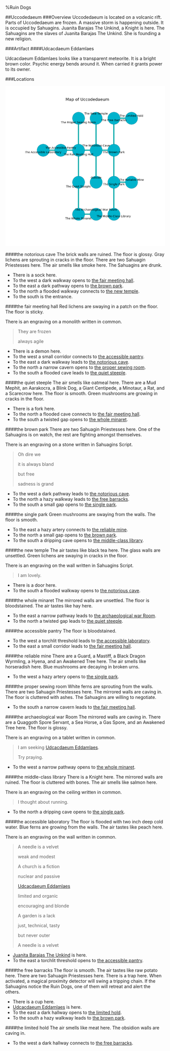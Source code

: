 %Ruin Dogs

##Uccodedaeum
###Overview
Uccodedaeum is located on a volcanic rift. Parts of Uccodedaeum are frozen. A massive storm is happening outside. It is occupied by Sahuagins. <a name="Juanita-Barajas-The-Unkind"></a>Juanita Barajas The Unkind, a Knight is here. The Sahuagins are the slaves of Juanita Barajas The Unkind. She  is founding a new religion. 



###Artifact
####<a name="Udcacdaeum-Eddamlaes"></a>Udcacdaeum Eddamlaes


Udcacdaeum Eddamlaes looks like a transparent meteorite. It is a bright brown color. Psychic energy bends around it. When carried it grants power to its owner. 





###Locations


![](../v2/images/Uccodedaeum.png)

####<a name="the-notorious-cave"></a>the notorious cave
The brick walls are ruined. The floor is glossy. Gray lichens are sprouting in cracks in the floor. There are two Sahuagin Priestesses here. The air smells like smoke here. The Sahuagins are drunk. 



* There is a sock here.
* To the west a dark walkway opens to [the fair meeting hall](#the-fair-meeting-hall).
* To the east a dark pathway opens to [the brown park](#the-brown-park).
* To the north a flooded walkway connects to [the new temple](#the-new-temple).
* To the south is the entrance.


####<a name="the-fair-meeting-hall"></a>the fair meeting hall
Red lichens are swaying in a patch on the floor. The floor is sticky. 

There is an engraving on a monolith written in common. 

> They are frozen
>
> always agile
>


* There is a demon here.
* To the west a small corridor connects to [the accessible pantry](#the-accessible-pantry).
* To the east a dark walkway leads to [the notorious cave](#the-notorious-cave).
* To the north a narrow cavern opens to [the proper sewing room](#the-proper-sewing-room).
* To the south a flooded cave leads to [the quiet steeple](#the-quiet-steeple).


####<a name="the-quiet-steeple"></a>the quiet steeple
The air smells like oatmeal here. There are a Mud Mephit, an Aarakocra, a Blink Dog, a Giant Centipede, a Minotaur, a Rat, and a Scarecrow here. The floor is smooth. Green mushrooms are growing in cracks in the floor. 



* There is a fork here.
* To the north a flooded cave connects to [the fair meeting hall](#the-fair-meeting-hall).
* To the south a twisted gap opens to [the whole minaret](#the-whole-minaret).


####<a name="the-brown-park"></a>the brown park
There are two Sahuagin Priestesses here. One of the Sahuagins is on watch, the rest are fighting amongst themselves. 

There is an engraving on a stone written in Sahuagins Script. 

> Oh dire we
>
> it is always bland
>
> but free
>
> sadness is grand
>


* To the west a dark pathway leads to [the notorious cave](#the-notorious-cave).
* To the north a hazy walkway leads to [the free barracks](#the-free-barracks).
* To the south a small gap opens to [the single park](#the-single-park).


####<a name="the-single-park"></a>the single park
Green mushrooms are swaying from the walls. The floor is smooth. 



* To the east a hazy artery connects to [the reliable mine](#the-reliable-mine).
* To the north a small gap opens to [the brown park](#the-brown-park).
* To the south a dripping cave opens to [the middle-class library](#the-middle-class-library).


####<a name="the-new-temple"></a>the new temple
The air tastes like black tea here. The glass walls are unsettled. Green lichens are swaying in cracks in the floor. 

There is an engraving on the wall written in Sahuagins Script. 

> I am lovely.
>


* There is a door here.
* To the south a flooded walkway opens to [the notorious cave](#the-notorious-cave).


####<a name="the-whole-minaret"></a>the whole minaret
The mirrored walls are unsettled. The floor is bloodstained. The air tastes like hay here. 



* To the east a narrow pathway leads to [the archaeological war Room](#the-archaeological-war-Room).
* To the north a twisted gap leads to [the quiet steeple](#the-quiet-steeple).


####<a name="the-accessible-pantry"></a>the accessible pantry
The floor is bloodstained. 



* To the west a torchlit threshold leads to [the accessible laboratory](#the-accessible-laboratory).
* To the east a small corridor leads to [the fair meeting hall](#the-fair-meeting-hall).


####<a name="the-reliable-mine"></a>the reliable mine
There are a Guard, a Mastiff, a Black Dragon Wyrmling, a Hyena, and an Awakened Tree here. The air smells like horseradish here. Blue mushrooms are decaying in broken urns. 



* To the west a hazy artery opens to [the single park](#the-single-park).


####<a name="the-proper-sewing-room"></a>the proper sewing room
White ferns are sprouting from the walls. There are two Sahuagin Priestesses here. The mirrored walls are caving in. The floor is cluttered with ashes. The Sahuagins are willing to negotiate. 



* To the south a narrow cavern leads to [the fair meeting hall](#the-fair-meeting-hall).


####<a name="the-archaeological-war-Room"></a>the archaeological war Room
The mirrored walls are caving in. There are a Quaggoth Spore Servant, a Sea Horse, a Gas Spore, and an Awakened Tree here. The floor is glossy. 

There is an engraving on a tablet written in common. 

> I am seeking [Udcacdaeum Eddamlaes](#Udcacdaeum-Eddamlaes).
>
> Try praying.
>


* To the west a narrow pathway opens to [the whole minaret](#the-whole-minaret).


####<a name="the-middle-class-library"></a>the middle-class library
There is a Knight here. The mirrored walls are ruined. The floor is cluttered with bones. The air smells like salmon here. 

There is an engraving on the ceiling written in common. 

> I thought about running.
>


* To the north a dripping cave opens to [the single park](#the-single-park).


####<a name="the-accessible-laboratory"></a>the accessible laboratory
The floor is flooded with two inch deep cold water. Blue ferns are growing from the walls. The air tastes like peach here. 

There is an engraving on the wall written in common. 

> A needle is a velvet
>
> weak and modest
>
> A church is a fiction
>
> nuclear and passive
>
> [Udcacdaeum Eddamlaes](#Udcacdaeum-Eddamlaes)
>
> limited and organic
>
> encouraging and blonde
>
> A garden is a lack
>
> just, technical, tasty
>
> but never outer
>
> A needle is a velvet
>


* [Juanita Barajas The Unkind](#Juanita-Barajas-The-Unkind) is here.
* To the east a torchlit threshold opens to [the accessible pantry](#the-accessible-pantry).


####<a name="the-free-barracks"></a>the free barracks
The floor is smooth. The air tastes like raw potato here. There are two Sahuagin Priestesses here. There is a trap here. When activated, a magical proximity detector will swing a tripping chain. If the Sahuagins notice the Ruin Dogs, one of them will retreat and alert the others. 



* There is a cup here.
* [Udcacdaeum Eddamlaes](#Udcacdaeum-Eddamlaes) is here.
* To the east a dark hallway opens to [the limited hold](#the-limited-hold).
* To the south a hazy walkway leads to [the brown park](#the-brown-park).


####<a name="the-limited-hold"></a>the limited hold
The air smells like meat here. The obsidion walls are caving in. 



* To the west a dark hallway connects to [the free barracks](#the-free-barracks).


